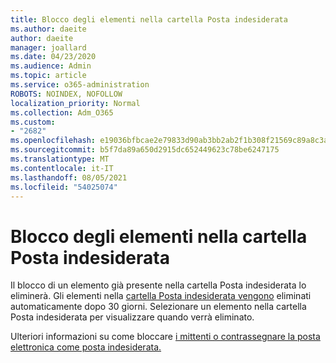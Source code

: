 ```yaml
---
title: Blocco degli elementi nella cartella Posta indesiderata
ms.author: daeite
author: daeite
manager: joallard
ms.date: 04/23/2020
ms.audience: Admin
ms.topic: article
ms.service: o365-administration
ROBOTS: NOINDEX, NOFOLLOW
localization_priority: Normal
ms.collection: Adm_O365
ms.custom:
- "2682"
ms.openlocfilehash: e19036bfbcae2e79833d90ab3bb2ab2f1b308f21569c89a8c3ab2ac321c4214a
ms.sourcegitcommit: b5f7da89a650d2915dc652449623c78be6247175
ms.translationtype: MT
ms.contentlocale: it-IT
ms.lasthandoff: 08/05/2021
ms.locfileid: "54025074"
---
```

# <a name="blocking-items-in-your-junk-email-folder"></a>Blocco degli elementi nella cartella Posta indesiderata

Il blocco di un elemento già presente nella cartella Posta indesiderata lo eliminerà. Gli elementi nella [cartella Posta indesiderata vengono](https://outlook.live.com/mail/junkemail) eliminati automaticamente dopo 30 giorni. Selezionare un elemento nella cartella Posta indesiderata per visualizzare quando verrà eliminato.

Ulteriori informazioni su come bloccare [i mittenti o contrassegnare la posta elettronica come posta indesiderata.](https://support.office.com/article/a3ece97b-82f8-4a5e-9ac3-e92fa6427ae4)